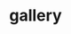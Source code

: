 ---
title: gallery
albums: [["photos/ff14-Costa del Sol.png", "太阳海岸"], ["photos/ff14-Ishgard.png", "伊修加德"]]
---